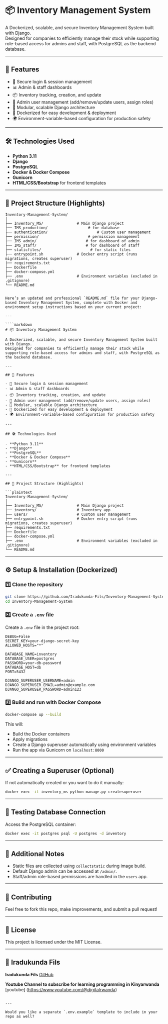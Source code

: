 # 📦 Inventory Management System

A Dockerized, scalable, and secure Inventory Management System built with Django.  
Designed for companies to efficiently manage their stock while supporting role-based access for admins and staff, with PostgreSQL as the backend database.

---

## 🚀 Features

- 🔐 Secure login & session management
- 📊 Admin & staff dashboards
- 📦 Inventory tracking, creation, and update
- 👤 Admin user management (add/remove/update users, assign roles)
- 🧩 Modular, scalable Django architecture
- 🐳 Dockerized for easy development & deployment
- 🌍 Environment-variable-based configuration for production safety

---

## 🛠 Technologies Used

- **Python 3.11**
- **Django**
- **PostgreSQL**
- **Docker & Docker Compose**
- **Gunicorn**
- **HTML/CSS/Bootstrap** for frontend templates

---

## 📁 Project Structure (Highlights)

```plaintext
Inventory-Management-System/
│
├── Inventory_MS/               # Main Django project
├── IMS_production/                  # for database
├── authentication/                      # Custom user management
├── permission/                      # permission management
├── IMS_admin/                      # for dashboard of admin
├── IMS_staff/                      # for dashboard of staff
├── staticfiles/                      # for static files
├── entrypoint.sh               # Docker entry script (runs migrations, creates superuser)
├── requirements.txt
├── Dockerfile
├── docker-compose.yml
├── .env                        # Environment variables (excluded in .gitignore)
└── README.md


Here’s an updated and professional `README.md` file for your Django-based Inventory Management System, complete with Docker and environment setup instructions based on your current project:

---

````markdown
# 📦 Inventory Management System

A Dockerized, scalable, and secure Inventory Management System built with Django.  
Designed for companies to efficiently manage their stock while supporting role-based access for admins and staff, with PostgreSQL as the backend database.

---

## 🚀 Features

- 🔐 Secure login & session management
- 📊 Admin & staff dashboards
- 📦 Inventory tracking, creation, and update
- 👤 Admin user management (add/remove/update users, assign roles)
- 🧩 Modular, scalable Django architecture
- 🐳 Dockerized for easy development & deployment
- 🌍 Environment-variable-based configuration for production safety

---

## 🛠 Technologies Used

- **Python 3.11**
- **Django**
- **PostgreSQL**
- **Docker & Docker Compose**
- **Gunicorn**
- **HTML/CSS/Bootstrap** for frontend templates

---

## 📁 Project Structure (Highlights)

```plaintext
Inventory-Management-System/
│
├── Inventory_MS/               # Main Django project
├── inventory/                  # Inventory app
├── users/                      # Custom user management
├── entrypoint.sh               # Docker entry script (runs migrations, creates superuser)
├── requirements.txt
├── Dockerfile
├── docker-compose.yml
├── .env                        # Environment variables (excluded in .gitignore)
└── README.md
````

---

## ⚙️ Setup & Installation (Dockerized)

### 1️⃣ Clone the repository

```bash
git clone https://github.com/Iradukunda-Fils/Inventory-Management-System.git
cd Inventory-Management-System
```

### 2️⃣ Create a `.env` file

Create a `.env` file in the project root:

```env
DEBUG=False
SECRET_KEY=your-django-secret-key
ALLOWED_HOSTS="*"

DATABASE_NAME=inventory
DATABASE_USER=postgres
PASSWORD=your-db-password
DATABASE_HOST=db
PORT=5432

DJANGO_SUPERUSER_USERNAME=admin
DJANGO_SUPERUSER_EMAIL=admin@example.com
DJANGO_SUPERUSER_PASSWORD=admin123
```

### 3️⃣ Build and run with Docker Compose

```bash
docker-compose up --build
```

This will:

* Build the Docker containers
* Apply migrations
* Create a Django superuser automatically using environment variables
* Run the app via Gunicorn on `localhost:8000`

---

## ✅ Creating a Superuser (Optional)

If not automatically created or you want to do it manually:

```bash
docker exec -it inventory_ms python manage.py createsuperuser
```

---

## 🧪 Testing Database Connection

Access the PostgreSQL container:

```bash
docker exec -it postgres psql -U postgres -d inventory
```

---

## 📎 Additional Notes

* Static files are collected using `collectstatic` during image build.
* Default Django admin can be accessed at `/admin/`.
* Staff/admin role-based permissions are handled in the `users` app.

---

## 🙌 Contributing

Feel free to fork this repo, make improvements, and submit a pull request!

---

## 📄 License

This project is licensed under the MIT License.

---

## 👤 Iradukunda Fils

**Iradukunda Fils**
[GitHub](https://github.com/Iradukunda-Fils)

**Youtube Channel to subscribe for learning programming in Kinyarwanda**
[youtube] (https://www.youtube.com/@digitalrwanda)

```

---

Would you like a separate `.env.example` template to include in your repo as well?
```
